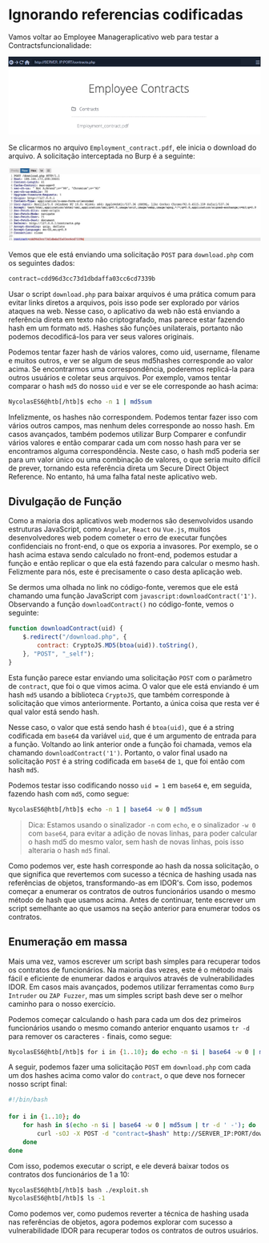 # Ignorando referencias codificadas

Vamos voltar ao Employee Manageraplicativo web para testar a Contractsfuncionalidade:

![alt text](image-3.png)

Se clicarmos no arquivo `Employment_contract.pdf`, ele inicia o download do arquivo. A solicitação interceptada no Burp é a seguinte:

![alt text](web_attacks_idor_download_contract.jpg)

Vemos que ele está enviando uma solicitação ``POST`` para ``download.php`` com os seguintes dados:

```php
contract=cdd96d3cc73d1dbdaffa03cc6cd7339b
```

Usar o script ``download.php`` para baixar arquivos é uma prática comum para evitar links diretos a arquivos, pois isso pode ser explorado por vários ataques na web. Nesse caso, o aplicativo da web não está enviando a referência direta em texto não criptografado, mas parece estar fazendo hash em um formato `md5`. Hashes são funções unilaterais, portanto não podemos decodificá-los para ver seus valores originais.

Podemos tentar fazer hash de vários valores, como uid, username, filename e muitos outros, e ver se algum de seus md5hashes corresponde ao valor acima. Se encontrarmos uma correspondência, poderemos replicá-la para outros usuários e coletar seus arquivos. Por exemplo, vamos tentar comparar o hash `md5` do nosso `uid` e ver se ele corresponde ao hash acima:

```bash
NycolasES6@htb[/htb]$ echo -n 1 | md5sum
```

Infelizmente, os hashes não correspondem. Podemos tentar fazer isso com vários outros campos, mas nenhum deles corresponde ao nosso hash. Em casos avançados, também podemos utilizar Burp Comparer e confundir vários valores e então comparar cada um com nosso hash para ver se encontramos alguma correspondência. Neste caso, o hash md5 poderia ser para um valor único ou uma combinação de valores, o que seria muito difícil de prever, tornando esta referência direta um Secure Direct Object Reference. No entanto, há uma falha fatal neste aplicativo web.

## Divulgação de Função

Como a maioria dos aplicativos web modernos são desenvolvidos usando estruturas JavaScript, como ``Angular``, ``React`` ou ``Vue.js``, muitos desenvolvedores web podem cometer o erro de executar funções confidenciais no front-end, o que os exporia a invasores. Por exemplo, se o hash acima estava sendo calculado no front-end, podemos estudar a função e então replicar o que ela está fazendo para calcular o mesmo hash. Felizmente para nós, este é precisamente o caso desta aplicação web.

Se dermos uma olhada no link no código-fonte, veremos que ele está chamando uma função JavaScript com ``javascript:downloadContract('1')``. Observando a função ``downloadContract()`` no código-fonte, vemos o seguinte:

```javascript
function downloadContract(uid) {
    $.redirect("/download.php", {
        contract: CryptoJS.MD5(btoa(uid)).toString(),
    }, "POST", "_self");
}
```

Esta função parece estar enviando uma solicitação ``POST`` com o parâmetro de ``contract``, que foi o que vimos acima. O valor que ele está enviando é um hash ``md5`` usando a biblioteca ``CryptoJS``, que também corresponde à solicitação que vimos anteriormente. Portanto, a única coisa que resta ver é qual valor está sendo hash.

Nesse caso, o valor que está sendo hash é ``btoa(uid)``, que é a string codificada em ``base64`` da variável ``uid``, que é um argumento de entrada para a função. Voltando ao link anterior onde a função foi chamada, vemos ela chamando ``downloadContract('1')``. Portanto, o valor final usado na solicitação ``POST`` é a string codificada em ``base64`` de ``1``, que foi então com hash ``md5``.

Podemos testar isso codificando nosso ``uid = 1`` em ``base64`` e, em seguida, fazendo hash com ``md5``, como segue:

```bash
NycolasES6@htb[/htb]$ echo -n 1 | base64 -w 0 | md5sum
```

>Dica: Estamos usando o sinalizador ``-n`` com ``echo``, e o sinalizador ``-w 0`` com ``base64``, para evitar a adição de novas linhas, para poder calcular o hash md5 do mesmo valor, sem hash de novas linhas, pois isso alteraria o hash ``md5`` final.

Como podemos ver, este hash corresponde ao hash da nossa solicitação, o que significa que revertemos com sucesso a técnica de hashing usada nas referências de objetos, transformando-as em IDOR's. Com isso, podemos começar a enumerar os contratos de outros funcionários usando o mesmo método de hash que usamos acima. Antes de continuar, tente escrever um script semelhante ao que usamos na seção anterior para enumerar todos os contratos.

## Enumeração em massa

Mais uma vez, vamos escrever um script bash simples para recuperar todos os contratos de funcionários. Na maioria das vezes, este é o método mais fácil e eficiente de enumerar dados e arquivos através de vulnerabilidades IDOR. Em casos mais avançados, podemos utilizar ferramentas como ``Burp Intruder`` ou ``ZAP Fuzzer``, mas um simples script bash deve ser o melhor caminho para o nosso exercício.

Podemos começar calculando o hash para cada um dos dez primeiros funcionários usando o mesmo comando anterior enquanto usamos ``tr -d`` para remover os caracteres ``-`` finais, como segue:

```bash
NycolasES6@htb[/htb]$ for i in {1..10}; do echo -n $i | base64 -w 0 | md5sum | tr -d ' -'; done
```

A seguir, podemos fazer uma solicitação ``POST`` em ``download.php`` com cada um dos hashes acima como valor do ``contract``, o que deve nos fornecer nosso script final:

```bash
#!/bin/bash

for i in {1..10}; do
    for hash in $(echo -n $i | base64 -w 0 | md5sum | tr -d ' -'); do
        curl -sOJ -X POST -d "contract=$hash" http://SERVER_IP:PORT/download.php
    done
done
```

Com isso, podemos executar o script, e ele deverá baixar todos os contratos dos funcionários de 1 a 10:

```bash
NycolasES6@htb[/htb]$ bash ./exploit.sh
NycolasES6@htb[/htb]$ ls -1
```

Como podemos ver, como pudemos reverter a técnica de hashing usada nas referências de objetos, agora podemos explorar com sucesso a vulnerabilidade IDOR para recuperar todos os contratos de outros usuários.
